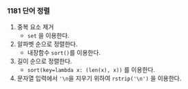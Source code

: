 ### 1181 단어 정렬

1. 중복 요소 제거
   - `set` 을 이용한다.
2. 알파벳 순으로 정렬한다.
   - 내장함수 `sort()`를 이용한다.
3. 길이 순으로 정렬한다.
   - `sort(key=lambda x: (len(x), x))` 를 이용한다.
4. 문자열 입력에서 `'\n`을 지우기 위하여 `rstrip('\n')` 을 이용한다.
